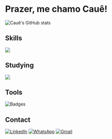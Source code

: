 # Prazer, me chamo Cauê!

![Cauê's GitHub stats](https://github-readme-stats.vercel.app/api?username=cauerg44&show_icons=true&theme=dark)

## Skills
<div align="left" >
  <img src="https://skillicons.dev/icons?i=java,spring,postgresql,mongodb,mysql,git"/>
</div>

## Studying
<div align="left" >
  <img src="https://skillicons.dev/icons?i=javascript,html,css,react,cs,docker"/>
</div>

## Tools
<div align="left">
  <img src="https://skillicons.dev/icons?i=idea,visualstudio,eclipse,vscode,postman" alt="Badges">
</div>


## Contact
<div>
  <a href="https://www.linkedin.com/in/cauegarcia8112004" target="_blank"><img src="https://img.shields.io/badge/LinkedIn-0077B5?style=for-the-badge&logo=linkedin&logoColor=white" alt="LinkedIn"></a>
  <a href="https://wa.me/5571996477382" target="_blank"><img src="https://img.shields.io/badge/WhatsApp-25D366?style=for-the-badge&logo=whatsapp&logoColor=white" alt="WhatsApp"></a>
  <a href="mailto:cauerg7@gmail.com" target="_blank"><img src="https://img.shields.io/badge/Gmail-D14836?style=for-the-badge&logo=gmail&logoColor=white" alt="Gmail"></a>
</div>




